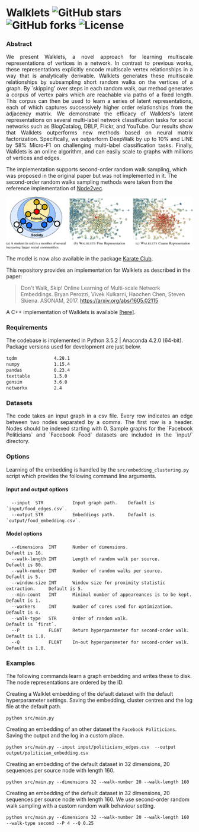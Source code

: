 Walklets ![GitHub stars](https://img.shields.io/github/stars/benedekrozemberczki/walklets.svg?style=plastic) ![GitHub forks](https://img.shields.io/github/forks/benedekrozemberczki/walklets.svg?color=blue&style=plastic) ![License](https://img.shields.io/github/license/benedekrozemberczki/walklets.svg?color=blue&style=plastic)
============================================

	
### Abstract
<p align="justify">
We present Walklets, a novel approach for learning multiscale representations of vertices in a network. In contrast to previous works, these representations explicitly encode multiscale vertex relationships in a way that is analytically derivable. Walklets generates these multiscale relationships by subsampling short random walks on the vertices of a graph. By `skipping' over steps in each random walk, our method generates a corpus of vertex pairs which are reachable via paths of a fixed length. This corpus can then be used to learn a series of latent representations, each of which captures successively higher order relationships from the adjacency matrix. We demonstrate the efficacy of Walklets's latent representations on several multi-label network classification tasks for social networks such as BlogCatalog, DBLP, Flickr, and YouTube. Our results show that Walklets outperforms new methods based on neural matrix factorization. Specifically, we outperform DeepWalk by up to 10% and LINE by 58% Micro-F1 on challenging multi-label classification tasks. Finally, Walklets is an online algorithm, and can easily scale to graphs with millions of vertices and edges.
	
The implementation supports second-order random walk sampling, which was proposed in the original paper but was not implemented in it. The second-order random walks sampling methods were taken from the reference implementation of [Node2vec](https://github.com/aditya-grover/node2vec).</p>

<div style="text-align:center"><img src ="walklets.png" ,width=720/></div>


The model is now also available in the package [Karate Club](https://github.com/benedekrozemberczki/karateclub).

This repository provides an implementation for Walklets as described in the paper:
> Don't Walk, Skip! Online Learning of Multi-scale Network Embeddings.
> Bryan Perozzi, Vivek Kulkarni, Haochen Chen, Steven Skiena.
> ASONAM, 2017.
> https://arxiv.org/abs/1605.02115

A C++ implementation of Walklets is available [[here]](https://github.com/cnclabs/smore).

### Requirements

The codebase is implemented in Python 3.5.2 | Anaconda 4.2.0 (64-bit). Package versions used for development are just below.

```
tqdm              4.28.1
numpy             1.15.4
pandas            0.23.4
texttable         1.5.0
gensim            3.6.0
networkx          2.4
```

### Datasets
<p align="justify">
The code takes an input graph in a csv file. Every row indicates an edge between two nodes separated by a comma. The first row is a header. Nodes should be indexed starting with 0. Sample graphs for the `Facebook Politicians` and `Facebook Food` datasets are included in the  `input/` directory.</p>

### Options

Learning of the embedding is handled by the `src/embedding_clustering.py` script which provides the following command line arguments.

#### Input and output options

```
  --input  STR           Input graph path.    Default is `input/food_edges.csv`.
  --output STR           Embeddings path.     Default is `output/food_embedding.csv`.
```
#### Model options

```
  --dimensions  INT      Number of dimensions.                               Default is 16.
  --walk-length INT      Length of random walk per source.                   Default is 80.
  --walk-number INT      Number of random walks per source.                  Default is 5.
  --window-size INT      Window size for proximity statistic extraction.     Default is 5. 
  --min-count   INT      Minimal number of appeareances is to be kept.       Default is 1.
  --workers     INT      Number of cores used for optimization.              Default is 4. 
  --walk-type   STR      Order of random walk.                               Default is `first`.
  --P           FLOAT    Return hyperparameter for second-order walk.        Default is 1.0.
  --Q           FLOAT    In-out hyperparameter for second-order walk.        Default is 1.0.   
```

### Examples

The following commands learn a graph embedding and writes these to disk. The node representations are ordered by the ID.

Creating a Walklet embedding of the default dataset with the default hyperparameter settings. Saving the embedding, cluster centres and the log file at the default path.

```
python src/main.py
```

Creating an embedding of an other dataset the `Facebook Politicians`. Saving the output and the log in a custom place.

```
python src/main.py --input input/politicians_edges.csv  --output output/politician_embedding.csv
```

Creating an embedding of the default dataset in 32 dimensions, 20 sequences per source node with length 160.

```
python src/main.py --dimensions 32 --walk-number 20 --walk-length 160 
```

Creating an embedding of the default dataset in 32 dimensions, 20 sequences per source node with length 160. We use second-order random walk sampling with a custom random walk behaviour setting.

```
python src/main.py --dimensions 32 --walk-number 20 --walk-length 160 --walk-type second --P 4 --Q 0.25
```
